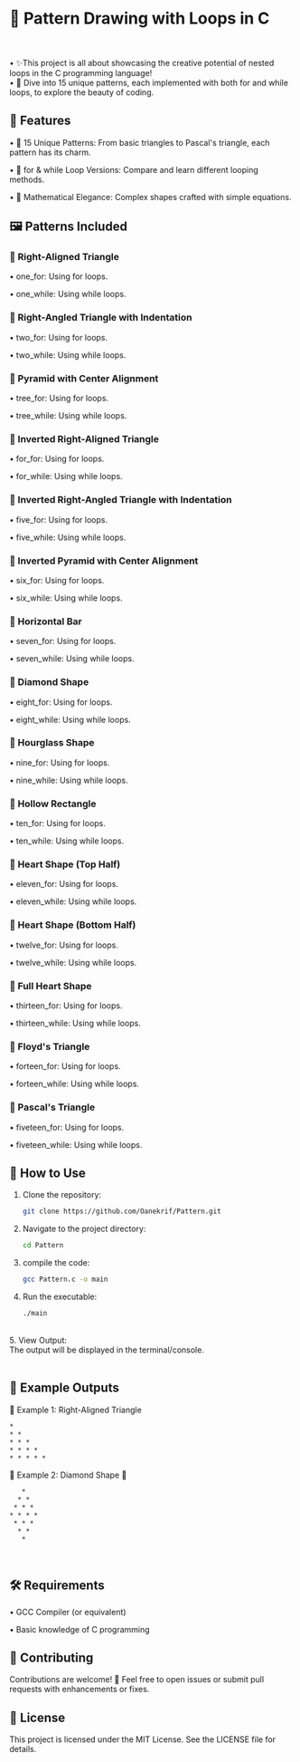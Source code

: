 # 🌟 Pattern Drawing with Loops in C </br></br>

• ✨This project is all about showcasing the creative potential of nested loops in the C programming language! </br>
• 🎨 Dive into 15 unique patterns, each implemented with both for and while loops, to explore the beauty of coding.</br>


## 🌟 Features</br>

• 🎯 15 Unique Patterns: From basic triangles to Pascal's triangle, each pattern has its charm.</br>

• 🔄 for & while Loop Versions: Compare and learn different looping methods.</br>

• 🧮 Mathematical Elegance: Complex shapes crafted with simple equations.</br>

## 🖼️ Patterns Included</br>

### 🔹 Right-Aligned Triangle

• one_for: Using for loops.</br>

• one_while: Using while loops.

### 🔹 Right-Angled Triangle with Indentation

• two_for: Using for loops.</br>

• two_while: Using while loops.

### 🔹 Pyramid with Center Alignment

• tree_for: Using for loops.</br>

• tree_while: Using while loops.

### 🔹 Inverted Right-Aligned Triangle

• for_for: Using for loops.</br>

• for_while: Using while loops.

### 🔹 Inverted Right-Angled Triangle with Indentation

• five_for: Using for loops.</br>

• five_while: Using while loops.

### 🔹 Inverted Pyramid with Center Alignment

• six_for: Using for loops.</br>

• six_while: Using while loops.

### 🔹 Horizontal Bar

• seven_for: Using for loops.</br>

• seven_while: Using while loops.

### 🔹 Diamond Shape 

• eight_for: Using for loops.</br>

• eight_while: Using while loops.

### 🔹 Hourglass Shape 

• nine_for: Using for loops.</br>

• nine_while: Using while loops.

### 🔹 Hollow Rectangle 

• ten_for: Using for loops.</br>

• ten_while: Using while loops.

### 🔹 Heart Shape (Top Half)

• eleven_for: Using for loops.</br>

• eleven_while: Using while loops.

### 🔹 Heart Shape (Bottom Half)

• twelve_for: Using for loops.</br>

• twelve_while: Using while loops.

### 🔹 Full Heart Shape

• thirteen_for: Using for loops.</br>

• thirteen_while: Using while loops.

### 🔹 Floyd's Triangle 

• forteen_for: Using for loops.</br>

• forteen_while: Using while loops.

### 🔹 Pascal's Triangle 

• fiveteen_for: Using for loops.</br>

• fiveteen_while: Using while loops.</br>

## 🚀 How to Use</br>

1. Clone the repository:
   ```bash
   git clone https://github.com/Oanekrif/Pattern.git
2. Navigate to the project directory:
   ```bash
   cd Pattern
3. compile the code:
    ```bash
   gcc Pattern.c -o main
4. Run the executable:
    ```bash
   ./main

</br>
5. View Output:</br>
The output will be displayed in the terminal/console.</br></br>

## 🎨 Example Outputs</br>

🔹 Example 1: Right-Aligned Triangle

    * 
    * * 
    * * * 
    * * * * 
    * * * * * 

🔹 Example 2: Diamond Shape 💎

       * 
      * * 
     * * * 
    * * * * 
     * * * 
      * * 
       *
</br>

## 🛠️ Requirements</br>

• GCC Compiler (or equivalent)</br>

• Basic knowledge of C programming</br>

## 🤝 Contributing</br>

Contributions are welcome! 🌟 Feel free to open issues or submit pull requests with enhancements or fixes.</br>


## 📜 License</br>

This project is licensed under the MIT License. See the LICENSE file for details.</br>
